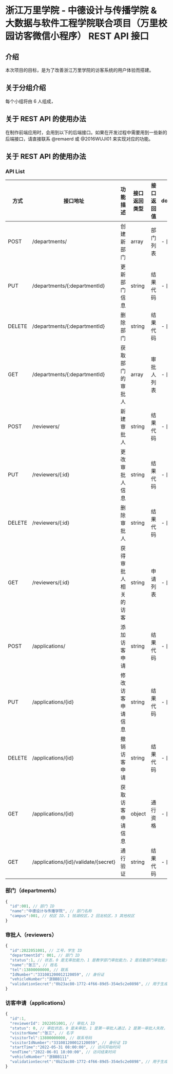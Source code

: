 # 浙江万里学院 - 中德设计与传播学院 & 大数据与软件工程学院联合项目（万里校园访客微信小程序） REST API 接口

## 介绍

本次项目的目标，是为了改善浙江万里学院的访客系统的用户体验而搭建。

## 关于分组介绍

每个小组将由 6 人组成，

## 关于 REST API 的使用办法

在制作前端应用时，会用到以下的后端接口。如果在开发过程中需要用到一些新的后端接口，请直接联系 @remaerd 或 @2016WUJI01 来实现对应的功能。

## 关于 REST API 的使用办法

### API List

| 方式   | 接口地址                             | 功能描述             | 接口返回类型 | 接口返回值 | done  |
| ------ | ------------------------------------ | -------------------- | ------------ | ---------- | ----- |
| POST   | /departments/                        | 创建新部门           | array        | 部门列表   | - [x] |
| PUT    | /departments/{:departmentId}         | 更新部门信息         | string       | 结果代码   | - [x] |
| DELETE | /departments/{:departmentId}         | 删除部门             | string       | 结果代码   | - [x] |
| GET    | /departments/{:departmentId}         | 获取部门的审批人     | array        | 审批人列表 | - [x] |
| POST   | /reviewers/                          | 新建审批人           | string       | 结果代码   | - [x] |
| PUT    | /reviewers/{:id}                     | 更改审批人信息       | string       | 结果代码   | - [x] |
| DELETE | /reviewers/{:id}                     | 删除审批人           | string       | 结果代码   | - [x] |
| GET    | /reviewers/{:id}                     | 获得审批人相关的访客 | string       | 申请列表   | - [x] |
| POST   | /applications/                       | 添加访客申请         | string       | 结果代码   | - [ ] |
| PUT    | /applications/{id}                   | 修改访客申请信息     | string       | 结果代码   | - [ ] |
| DELETE | /applications/{id}                   | 撤销访客申请         | string       | 结果代码   | - [ ] |
| GET    | /applications/{id}                   | 获取访客申请信息     | object       | 通行资格   | - [ ] |
| GET    | /applications/{id}/validate/{secret} | 通行验证             | string       | 结果代码   | - [ ] |

### 部门（departments）

```javascript
{
  "id":001, // 部门 ID
  "name":"中德设计与传播学院", // 部门名称
  "campus":001, // 校区 ID，1 钱湖校区，2 回龙校区，3 其他校区
}
```

### 审批人（reviewers）

```javascript
{
  "id":2022051001, // 工号，学生 ID
  "departmentId": 001, // 部门 ID
  "status":1, // 状态，0 是无审批能力，1 是教学部门审批能力，2 是后勤部门审批能力
  "name":"张三", // 姓名
  "tel":13800000000, // 联系
  "IdNumber":"331081200012120059", // 身份证
  "vehicleNumber":"浙BBB111",
  "validationSecret":"0b23ac80-1772-4f66-89d5-354e5c2e0898", // 用于生成访客二维码的 UUID
}
```

### 访客申请（applications）

```javascript
{
  "id":1,
  "reviewerId": 2022051001, // 审批人 ID
  "status": 0, // 审批状态，0 是未审批，1 是第一审批人通过，2 是第一审批人失败，3 是第二审批人通过，4 时第二审批人失败
  "visitorName":"张三", // 名字
  "visitorTel":13800000000, // 联系号码
  "visitorIdNumber":"331081200012120059", // 身份证 ID
  "startTime":"2022-05-31 08:00:00", // 访问开始时间
  "endTime":"2022-06-01 18:00:00", // 访问结束时间
  "vehicleNumber":"浙BBB111"
  "validationSecret":"0b23ac80-1772-4f66-89d5-354e5c2e0898", // 用于生成访客二维码的 UUID
}
```
